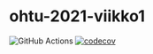 # ohtu-2021-viikko1
![GitHub Actions](https://github.com/HJJHeinonen/ohtu-2021-viikko1/workflows/CI/badge.svg)
[![codecov](https://codecov.io/gh/HJJHeinonen/ohtu-2021-viikko1/branch/main/graph/badge.svg?token=ZB66300R4A)](https://codecov.io/gh/HJJHeinonen/ohtu-2021-viikko1)
